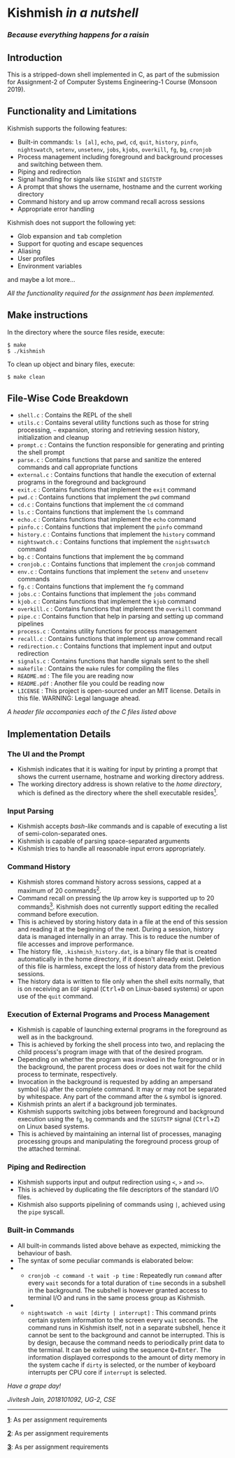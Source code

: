 # Kishmish *in a nutshell*
### *Because everything happens for a raisin*

## Introduction
This is a stripped-down shell implemented in C, as part of the submission for Assignment-2 of Computer Systems Engineering-1 Course (Monsoon 2019).

## Functionality and Limitations
Kishmish supports the following features:

- Built-in commands: `ls [al]`, `echo`, `pwd`, `cd`, `quit`, `history`, `pinfo`, `nightswatch`, `setenv`, `unsetenv`, `jobs`, `kjobs`, `overkill`, `fg`, `bg`, `cronjob`
- Process management including foreground and background processes and switching between them.
- Piping and redirection
- Signal handling for signals like `SIGINT` and `SIGTSTP`
- A prompt that shows the username, hostname and the current working directory
- Command history and <kbd>up</kbd> arrow command recall across sessions
- Appropriate error handling

Kishmish does not support the following yet:

- Glob expansion and <kbd>tab</kbd> completion
- Support for quoting and escape sequences
- Aliasing
- User profiles
- Environment variables

and maybe a lot more...

*All the functionality required for the assignment has been implemented.*

## Make instructions

In the directory where the source files reside, execute:
```shell
$ make
$ ./kishmish
```

To clean up object and binary files, execute:
```shell
$ make clean
```

## File-Wise Code Breakdown

- `shell.c` : Contains the REPL of the shell
- `utils.c` : Contains several utility functions such as those for string processing, `~` expansion, storing and retrieving session history, initialization and cleanup
- `prompt.c` : Contains the function responsible for generating and printing the shell prompt
- `parse.c` : Contains functions that parse and sanitize the entered commands and call appropriate functions
- `external.c` : Contains functions that handle the execution of external programs in the foreground and background
- `exit.c` : Contains functions that implement the `exit` command
- `pwd.c` : Contains functions that implement the `pwd` command
- `cd.c` : Contains functions that implement the `cd` command
- `ls.c` : Contains functions that implement the `ls` command
- `echo.c` : Contains functions that implement the `echo` command
- `pinfo.c` : Contains functions that implement the `pinfo` command
- `history.c` : Contains functions that implement the `history` command
- `nightswatch.c` : Contains functions that implement the `nightswatch` command
- `bg.c` : Contains functions that implement the `bg` command
- `cronjob.c` : Contains functions that implement the `cronjob` command
- `env.c` : Contains functions that implement the `setenv` and `unsetenv` commands
- `fg.c` : Contains functions that implement the `fg` command
- `jobs.c` : Contains functions that implement the `jobs` command
- `kjob.c` : Contains functions that implement the `kjob` command
- `overkill.c` : Contains functions that implement the `overkill` command
- `pipe.c` : Contains function that help in parsing and setting up command pipelines
- `process.c` : Contains utility functions for process management
- `recall.c` : Contains functions that implement <kbd>up</kbd> arrow command recall
- `redirection.c` : Contains functions that implement input and output redirection
- `signals.c` : Contains functions that handle signals sent to the shell
- `makefile` : Contains the `make` rules for compiling the files
- `README.md` : The file you are reading now
- `README.pdf` : Another file you could be reading now
- `LICENSE` : This project is open-sourced under an MIT license. Details in this file. WARNING: Legal language ahead.

*A header file accompanies each of the C files listed above*

## Implementation Details

### The UI and the Prompt
- Kishmish indicates that it is waiting for input by printing a prompt that shows the current username, hostname and working directory address.
- The working directory address is shown relative to the *home directory*, which is defined as the directory where the shell executable resides<a id="note1" href="#foot1"><sup>1</sup></a>.

### Input Parsing
- Kishmish accepts *bash-like* commands and is capable of executing a list of semi-colon-separated ones.
- Kishmish is capable of parsing space-separated arguments
- Kishmish tries to handle all reasonable input errors appropriately.

### Command History
- Kishmish stores command history across sessions, capped at a maximum of 20 commands<a id="note2" href="#foot2"><sup>2</sup></a>.
- Command recall on pressing the <kbd>Up</kbd> arrow key is supported up to 20 commands<a id="note3" href="#foot3"><sup>3</sup></a>. Kishmish does not currently support editing the recalled command before execution.
- This is achieved by storing history data in a file at the end of this session and reading it at the beginning of the next. During a session, history data is managed internally in an array. This is to reduce the number of file accesses and improve performance.
- The history file, `.kishmish_history.dat`, is a binary file that is created automatically in the home directory, if it doesn't already exist. Deletion of this file is harmless, except the loss of history data from the previous sessions.
- The history data is written to file only when the shell exits normally, that is on receiving an `EOF` signal (<kbd>Ctrl</kbd>+<kbd>D</kbd> on Linux-based systems) or upon use of the `quit` command.

### Execution of External Programs and Process Management
- Kishmish is capable of launching external programs in the foreground as well as in the background.
- This is achieved by forking the shell process into two, and replacing the child process's program image with that of the desired program.
- Depending on whether the program was invoked in the foreground or in the background, the parent process does or does not wait for the child process to terminate, respectively.
- Invocation in the background is requested by adding an ampersand symbol (`&`) after the complete command. It may or may not be separated by whitespace. Any part of the command after the `&` symbol is ignored.
- Kishmish prints an alert if a background job terminates.
- Kishmish supports switching jobs between foreground and background execution using the `fg`, `bg` commands and the `SIGTSTP` signal (<kbd>Ctrl</kbd>+<kbd>Z</kbd>) on Linux based systems.
- This is achieved by maintaining an internal list of processes, managing processing groups and manipulating the foreground process group of the attached terminal.

### Piping and Redirection
- Kishmish supports input and output redirection using `<`,  `>` and `>>`.
- This is achieved by duplicating the file descriptors of the standard I/O files.
- Kishmish also supports pipelining of commands using `|`, achieved using the `pipe` syscall.

### Built-in Commands
- All built-in commands listed above behave as expected, mimicking the behaviour of bash.
- The syntax of some peculiar commands is elaborated below:
- - `cronjob -c command -t wait -p time` : Repeatedly run `command` after every `wait` seconds for a total duration of `time` seconds in a subshell in the background. The subshell is however granted access to terminal I/O and runs in the same process group as Kishmish.
- - `nightswatch -n wait [dirty | interrupt]` : This command prints certain system information to the screen every `wait` seconds. The command runs in Kishmish itself, not in a separate subshell, hence it cannot be sent to the background and cannot be interrupted. This is by design, because the command needs to periodically print data to the terminal. It can be exited using the sequence <kbd>Q</kbd>+<kbd>Enter</kbd>. The information displayed corresponds to the amount of dirty memory in the system cache if `dirty` is selected, or the number of keyboard interrupts per CPU core if `interrupt` is selected. 

*Have a grape day!*

*Jivitesh Jain, 2018101092, UG-2, CSE*
___
<a id="foot1" href="#note1"><b>1</b></a>: As per assignment requirements

<a id="foot2" href="#note2"><b>2</b></a>: As per assignment requirements

<a id="foot3" href="#note3"><b>3</b></a>: As per assignment requirements